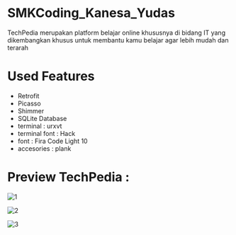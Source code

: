 # SMKCoding_Kanesa_Yudas

TechPedia merupakan platform belajar online khususnya di bidang IT yang dikembangkan khusus untuk membantu kamu belajar agar lebih mudah dan terarah

# Used Features
* Retrofit
* Picasso
* Shimmer
* SQLite Database
* terminal : urxvt
* terminal font : Hack
* font     : Fira Code Light 10
* accesories : plank

# Preview TechPedia : 
![1](https://user-images.githubusercontent.com/49679669/77226787-8ef29c00-6bad-11ea-9a75-38511d0220b4.jpeg)

![2](https://user-images.githubusercontent.com/49679669/77226789-9154f600-6bad-11ea-9a9f-8c2528d5b828.jpeg)

![3](https://user-images.githubusercontent.com/49679669/77226790-91ed8c80-6bad-11ea-932f-664ac7e10b7f.jpeg)
